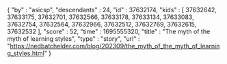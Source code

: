 {
  "by" : "asicsp",
  "descendants" : 24,
  "id" : 37632174,
  "kids" : [ 37632642, 37633175, 37632701, 37632566, 37633178, 37633134, 37633083, 37632754, 37632564, 37632966, 37632512, 37632769, 37632615, 37632532 ],
  "score" : 52,
  "time" : 1695555320,
  "title" : "The myth of the myth of learning styles",
  "type" : "story",
  "url" : "https://nedbatchelder.com/blog/202309/the_myth_of_the_myth_of_learning_styles.html"
}
